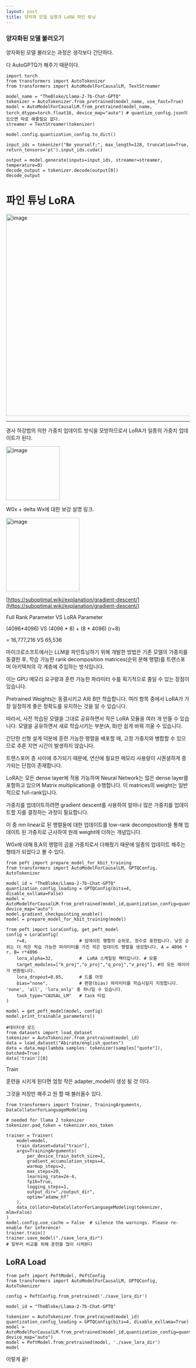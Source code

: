 ```yaml
---
layout: post
title: 양자화 모델 실행과 LoRA 파인 튜닝
---
```


### 양자화된 모델 불러오기

양자화된 모델 불러오는 과정은 생각보다 간단하다.

다 AutoGPTQ가 해주기 때문이다.

```
import torch
from transformers import AutoTokenizer
from transformers import AutoModelForCausalLM, TextStreamer

model_name = "TheBloke/Llama-2-7b-Chat-GPTQ"
tokenizer = AutoTokenizer.from_pretrained(model_name, use_fast=True)
model = AutoModelForCausalLM.from_pretrained(model_name, torch_dtype=torch.float16, device_map="auto") # quantize_config.json이 있으면 따로 해줄필요 없다.
streamer = TextStreamer(tokenizer)

model.config.quantization_config.to_dict()

input_ids = tokenizer("Be yourself;", max_length=128, truncation=True, return_tensors='pt').input_ids.cuda()

output = model.generate(inputs=input_ids, streamer=streamer, temperature=0)
decode_output = tokenizer.decode(output[0])
decode_output
```

# 파인 튜닝 LoRA

<img width="552" alt="image" src="https://github.com/hypro2/hypro2.github.io/assets/84513149/775ebde5-6afa-4d9f-b970-1f973ab6c69b">


---

경사 하강법의 의한 가중치 업데이트 방식을 모방하므로서 LoRA가 일종의 가중치 업데이트가 된다.

<img width="147" alt="image" src="https://github.com/hypro2/hypro2.github.io/assets/84513149/b1ef3a4f-9c9f-4598-82ee-547c61d63084">

W0x + delta Wx에 대한 보강 설명 링크.

<img width="201" alt="image" src="https://github.com/hypro2/hypro2.github.io/assets/84513149/17a1030d-29f0-4e48-bd07-f97cc4d1e52b">

[https://suboptimal.wiki/explanation/gradient-descent/](https://suboptimal.wiki/explanation/gradient-descent/)

Full Rank Parameter VS LoRA Parameter

(4096\*4096) VS (4096 \* 8) + (8 \* 4096) (r=8)

\= 16,777,216 VS 65,536

마이크로소프트에서는 LLM을 파인튜닝하기 위해 개발한 방법은 기존 모델의 가중치를 동결한 후, 학습 가능한 rank decomposition matrices(순위 분해 행렬)를 트랜스포머 아키텍처의 각 계층에 주입하는 방식입니다.

이는 GPU 메모리 요구량과 훈련 가능한 파라미터 수를 획기적으로 줄일 수 있는 장점이 있습니다.

Pretrained Weights는 동결시키고 A와 B만 학습합니다. 여러 항목 중에서 LoRA가 가장 일정하게 좋은 정확도를 유지하는 것을 알 수 있습니다.

따라서, 사전 학습된 모델을 그대로 공유하면서 작은 LoRA 모듈을 여러 개 만들 수 있습니다. 모델을 공유하면서 새로 학습시키는 부분(A, B)만 쉽게 바꿔 끼울 수 있습니다.

간단한 선형 설계 덕분에 훈련 가능한 행렬을 배포할 때, 고정 가중치와 병합할 수 있으므로 추론 지연 시간이 발생하지 않습니다.

트랜스포머 층 사이에 추가되기 때문에, 연산에 필요한 메모리 사용량이 시퀀셜하게 증가되는 단점이 존재합니다.

LoRA는 모든 dense layer에 적용 가능하며 Neural Network는 많은 dense layer를 포함하고 있으며 Matrix multiplication을 수행합니다. 이 matrices의 weight는 일반적으로 full-rank입니다.

가중치를 업데이트하려면 gradient descent를 사용하여 얼마나 많은 가중치를 업데이트할 지를 결정하는 과정이 필요합니다.

이 중 nm linear로 된 행렬들에 대한 업데이트를 low-rank decomposition을 통해 업데이트 된 가중치로 근사하여 원래 weight에 더하는 개념입니다.

W0x에 대해 B,A의 행렬의 곱을 가중치로서 더해줬기 때문에 일종의 업데이트 해주는 형태가 되었다고 볼 수 있다.

```
from peft import prepare_model_for_kbit_training
from transformers import AutoModelForCausalLM, GPTQConfig, AutoTokenizer

model_id = "TheBloke/Llama-2-7b-Chat-GPTQ"
quantization_config_loading = GPTQConfig(bits=4, disable_exllama=False)
model = AutoModelForCausalLM.from_pretrained(model_id,quantization_config=quantization_config_loading, device_map="auto")
model.gradient_checkpointing_enable()
model = prepare_model_for_kbit_training(model)

from peft import LoraConfig, get_peft_model
config = LoraConfig(
    r=8,                    # 업데이트 행렬의 순위로, 정수로 표현됩니다. 낮은 순위는 더 적은 학습 가능한 파라미터를 가진 작은 업데이트 행렬을 생성합니다. A = 4096 * r, B= r*4096
    lora_alpha=32,          #  LoRA 스케일링 팩터입니다. # 모름
    target_modules=["k_proj","o_proj","q_proj","v_proj"], #의 모든 레이어가 변환됩니다.
    lora_dropout=0.05,      # 드롭 아웃
    bias="none",            # 편향(bias) 파라미터를 학습시킬지 지정합니다. 'none', 'all', 'lora_only' 중 하나일 수 있습니다.
    task_type="CAUSAL_LM"   # task 타입
)

model = get_peft_model(model, config)
model.print_trainable_parameters()

#데이터셋 로드
from datasets import load_dataset
tokenizer = AutoTokenizer.from_pretrained(model_id)
data = load_dataset("Abirate/english_quotes")
data = data.map(lambda samples: tokenizer(samples["quote"]), batched=True)
data['train'][0]
```

Train

훈련을 시키게 된다면 엄청 작은 adapter\_model이 생성 될 것 이다.

그것을 저장만 해주고 원 할 때 불러올수 있다.

```
from transformers import Trainer, TrainingArguments, DataCollatorForLanguageModeling

# needed for llama 2 tokenizer
tokenizer.pad_token = tokenizer.eos_token

trainer = Trainer(
    model=model,
    train_dataset=data["train"],
    args=TrainingArguments(
        per_device_train_batch_size=1,
        gradient_accumulation_steps=4,
        warmup_steps=2,
        max_steps=20,
        learning_rate=2e-4,
        fp16=True,
        logging_steps=1,
        output_dir="./output_dir",
        optim="adamw_hf"
    ),
    data_collator=DataCollatorForLanguageModeling(tokenizer, mlm=False)
)
model.config.use_cache = False  # silence the warnings. Please re-enable for inference!
trainer.train()
trainer.save_model("./save_lora_dir")
# 일부러 비교를 위해 훈련을 많이 시켜본다
```

## LoRA Load

```
from peft import PeftModel, PeftConfig
from transformers import AutoModelForCausalLM, GPTQConfig, AutoTokenizer

config = PeftConfig.from_pretrained('./save_lora_dir')

model_id = "TheBloke/Llama-2-7b-Chat-GPTQ"

tokenizer = AutoTokenizer.from_pretrained(model_id)
quantization_config_loading = GPTQConfig(bits=4, disable_exllama=True)
model = AutoModelForCausalLM.from_pretrained(model_id,quantization_config=quantization_config_loading, device_map="auto")
model = PeftModel.from_pretrained(model, './save_lora_dir')
model
```

이렇게 끝!
